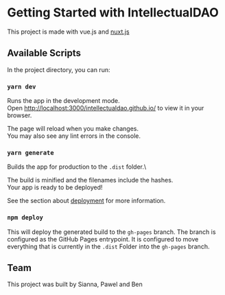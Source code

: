 # Getting Started with IntellectualDAO

This project is made with vue.js and [nuxt.js](https://nuxtjs.org/)

## Available Scripts

In the project directory, you can run:

### `yarn dev`

Runs the app in the development mode.\
Open [http://localhost:3000/intellectualdao.github.io/](http://localhost:3000/intellectualdao.github.io/) to view it in your browser.

The page will reload when you make changes.\
You may also see any lint errors in the console.

### `yarn generate`

Builds the app for production to the `.dist` folder.\

The build is minified and the filenames include the hashes.\
Your app is ready to be deployed!

See the section about [deployment](https://nuxtjs.org/deployments/github-pages/) for more information.

### `npm deploy`

This will deploy the generated build to the `gh-pages` branch. The branch is configured as the GitHub Pages entrypoint. It is configured to move everything that is currently in the `.dist` Folder into the `gh-pages` branch.

## Team

This project was built by Sianna, Pawel and Ben
